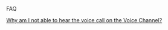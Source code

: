 FAQ

[Why am I not able to hear the voice call on the Voice Channel?](https://maplelabsblr-my.sharepoint.com/:w:/r/personal/gnanasekar_r_maplelabs_com/_layouts/15/doc2.aspx?sourcedoc=%7BF501343B-95CA-4C88-86FC-C69EFA0E6455%7D&file=discordqa.docx&action=default&mobileredirect=true&DefaultItemOpen=1&ct=1666090612535&wdOrigin=OFFICECOM-WEB.MAIN.REC&cid=13983efc-70fc-4147-a314-44326a7d42b9)